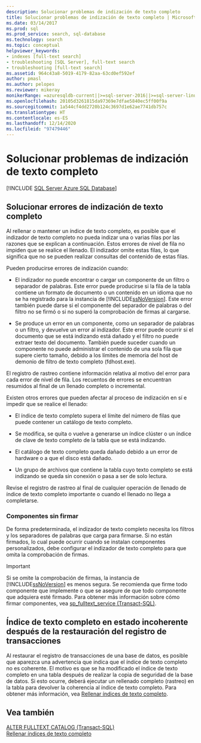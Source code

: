```yaml
---
description: Solucionar problemas de indización de texto completo
title: Solucionar problemas de indización de texto completo | Microsoft Docs
ms.date: 03/14/2017
ms.prod: sql
ms.prod_service: search, sql-database
ms.technology: search
ms.topic: conceptual
helpviewer_keywords:
- indexes [full-text search]
- troubleshooting [SQL Server], full-text search
- troubleshooting [full-text search]
ms.assetid: 964c43a8-5019-4179-82aa-63cd0ef592ef
author: pmasl
ms.author: pelopes
ms.reviewer: mikeray
monikerRange: =azuresqldb-current||>=sql-server-2016||>=sql-server-linux-2017||=azuresqldb-mi-current
ms.openlocfilehash: 20105d3261815da97369e7dfae5840ec5ff00f9a
ms.sourcegitcommit: 1a544cf4dd2720b124c3697d1e62ae7741db757c
ms.translationtype: HT
ms.contentlocale: es-ES
ms.lasthandoff: 12/14/2020
ms.locfileid: "97479446"
---
```

# <a name="troubleshoot-full-text-indexing"></a>Solucionar problemas de indización de texto completo
[!INCLUDE [SQL Server Azure SQL Database](../../includes/applies-to-version/sql-asdb.md)]
     
##  <a name="troubleshoot-full-text-indexing-failures"></a><a name="failure"></a> Solucionar errores de indización de texto completo  
 Al rellenar o mantener un índice de texto completo, es posible que el indizador de texto completo no pueda indizar una o varias filas por las razones que se explican a continuación. Estos errores de nivel de fila no impiden que se realice el llenado. El indizador omite estas filas, lo que significa que no se pueden realizar consultas del contenido de estas filas.  
  
 Pueden producirse errores de indización cuando:  
  
-   El indizador no puede encontrar o cargar un componente de un filtro o separador de palabras. Este error puede producirse si la fila de la tabla contiene un formato de documento o un contenido en un idioma que no se ha registrado para la instancia de [!INCLUDE[ssNoVersion](../../includes/ssnoversion-md.md)]. Este error también puede darse si el componente del separador de palabras o del filtro no se firmó o si no superó la comprobación de firmas al cargarse.  
  
-   Se produce un error en un componente, como un separador de palabras o un filtro, y devuelve un error al indizador. Este error puede ocurrir si el documento que se está indizando está dañado y el filtro no puede extraer texto del documento. También puede suceder cuando un componente no puede administrar el contenido de una sola fila que supere cierto tamaño, debido a los límites de memoria del host de demonio de filtro de texto completo (fdhost.exe).  
  
 El registro de rastreo contiene información relativa al motivo del error para cada error de nivel de fila. Los recuentos de errores se encuentran resumidos al final de un llenado completo o incremental.  
  
 Existen otros errores que pueden afectar al proceso de indización en sí e impedir que se realice el llenado:  
  
-   El índice de texto completo supera el límite del número de filas que puede contener un catálogo de texto completo.  
  
-   Se modifica, se quita o vuelve a generarse un índice clúster o un índice de clave de texto completo de la tabla que se está indizando.  
  
-   El catálogo de texto completo queda dañado debido a un error de hardware o a que el disco está dañado.  
  
-   Un grupo de archivos que contiene la tabla cuyo texto completo se está indizando se queda sin conexión o pasa a ser de solo lectura.  
  
 Revise el registro de rastreo al final de cualquier operación de llenado de índice de texto completo importante o cuando el llenado no llega a completarse.  
  
### <a name="unsigned-components"></a>Componentes sin firmar  
 De forma predeterminada, el indizador de texto completo necesita los filtros y los separadores de palabras que carga para firmarse. Si no están firmados, lo cual puede ocurrir cuando se instalan componentes personalizados, debe configurar el indizador de texto completo para que omita la comprobación de firmas.  
  
> [!IMPORTANT]  
>  Si se omite la comprobación de firmas, la instancia de [!INCLUDE[ssNoVersion](../../includes/ssnoversion-md.md)] es menos segura. Se recomienda que firme todo componente que implemente o que se asegure de que todo componente que adquiera esté firmado. Para obtener más información sobre cómo firmar componentes, vea [sp_fulltext_service &#40;Transact-SQL&#41;](../../relational-databases/system-stored-procedures/sp-fulltext-service-transact-sql.md).  
  
  
##  <a name="full-text-index-in-inconsistent-state-after-transaction-log-restored"></a><a name="state"></a> Índice de texto completo en estado incoherente después de la restauración del registro de transacciones  
 Al restaurar el registro de transacciones de una base de datos, es posible que aparezca una advertencia que indica que el índice de texto completo no es coherente. El motivo es que se ha modificado el índice de texto completo en una tabla después de realizar la copia de seguridad de la base de datos. Si esto ocurre, deberá ejecutar un rellenado completo (rastreo) en la tabla para devolver la coherencia al índice de texto completo. Para obtener más información, vea [Rellenar índices de texto completo](../../relational-databases/search/populate-full-text-indexes.md).  
  
  
## <a name="see-also"></a>Vea también  
 [ALTER FULLTEXT CATALOG &#40;Transact-SQL&#41;](../../t-sql/statements/alter-fulltext-catalog-transact-sql.md)   
 [Rellenar índices de texto completo](../../relational-databases/search/populate-full-text-indexes.md)  
  
  
